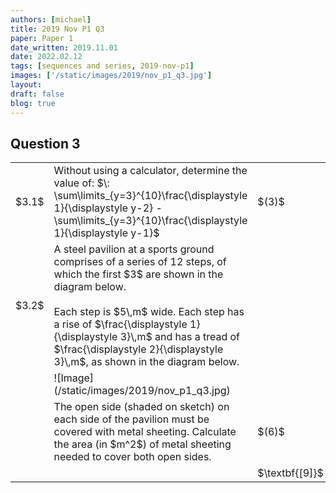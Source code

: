 ```yaml
---
authors: [michael]
title: 2019 Nov P1 Q3
paper: Paper 1
date_written: 2019.11.01
date: 2022.02.12
tags: [sequences and series, 2019-nov-p1]
images: ['/static/images/2019/nov_p1_q3.jpg']
layout:
draft: false
blog: true
---
```


## Question 3

<table class="border-collapse">
  <tbody>
    <tr>
      <td>$3.1$</td>
      <td>Without using a calculator, determine the value of: $\: \sum\limits_{y=3}^{10}\frac{\displaystyle 1}{\displaystyle y-2} - \sum\limits_{y=3}^{10}\frac{\displaystyle 1}{\displaystyle y-1}$</td>
      <td>$(3)$</td>
      </tr> 
    <tr>   
      <td>$3.2$</td>
      <td rowSpan='2'>A steel pavilion at a sports ground comprises of a series of 12 steps, of which the first $3$ are shown in the diagram below.<br></br>Each step is $5\,m$ wide. Each step has a rise of $\frac{\displaystyle 1}{\displaystyle 3}\,m$ and has a tread of $\frac{\displaystyle 2}{\displaystyle 3}\,m$, as shown in the diagram below.</td>
      <td></td>
    </tr>
    <tr></tr>
    <tr>
      <td></td>
      <td>![Image](/static/images/2019/nov_p1_q3.jpg)</td>
      <td></td>
    </tr>
    <tr>
      <td></td>
      <td>The open side (shaded on sketch) on each side of the pavilion must be covered with metal sheeting. Calculate the area (in $m^2$) of metal sheeting needed to cover both open sides.</td>
      <td>$(6)$</td>
    </tr>
    <tr>
      <td></td>
      <td></td>
      <td>$\textbf{[9]}$</td>
    </tr>
  </tbody>
</table>
